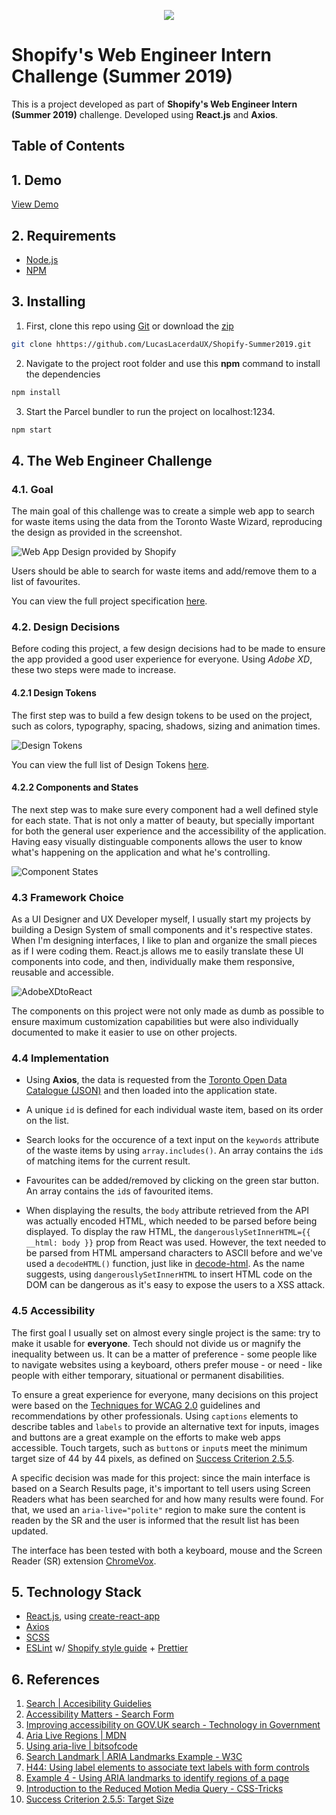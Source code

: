 <p align="center">
<img src="http://lacerda.design/Shopify2019/Logo.png"/>
</p>

# Shopify's Web Engineer Intern Challenge (Summer 2019)

This is a project developed as part of **Shopify's Web Engineer Intern (Summer 2019)** challenge. Developed using **React.js** and **Axios**.

## Table of Contents

## 1. Demo

[View Demo](https://lucaslacerdaux.github.io/Shopify-Summer2019/)

## 2. Requirements

- [Node.js](https://nodejs.org/en/)
- [NPM](https://www.npmjs.com/)

## 3. Installing

1. First, clone this repo using [Git](https://git-scm.com/) or download the [zip](https://github.com/LucasLacerdaUX/Shopify-Summer2019/archive/master.zip)

```bash
git clone hhttps://github.com/LucasLacerdaUX/Shopify-Summer2019.git
```

2. Navigate to the project root folder and use this **npm** command to install the dependencies

```bash
npm install
```

3. Start the Parcel bundler to run the project on localhost:1234.

```bash
npm start
```

## 4. The Web Engineer Challenge

### 4.1. Goal

The main goal of this challenge was to create a simple web app to search for waste items using the data from the Toronto Waste Wizard, reproducing the design as provided in the screenshot.

![Web App Design provided by Shopify](http://cdn.shopify.com/static/web-eng-challenge-summer-2019/design.png)

Users should be able to search for waste items and add/remove them to a list of favourites.

You can view the full project specification [here](challenge).

### 4.2. Design Decisions

Before coding this project, a few design decisions had to be made to ensure the app provided a good user experience for everyone. Using _Adobe XD_, these two steps were made to increase.

#### 4.2.1 Design Tokens

The first step was to build a few design tokens to be used on the project, such as colors, typography, spacing, shadows, sizing and animation times.

![Design Tokens](http://lacerda.design/Shopify2019/DesignTokens.png)

You can view the full list of Design Tokens [here](src/styles/tokens).

#### 4.2.2 Components and States

The next step was to make sure every component had a well defined style for each state. That is not only a matter of beauty, but specially important for both the general user experience and the accessibility of the application. Having easy visually distinguable components allows the user to know what's happening on the application and what he's controlling.

![Component States](http://lacerda.design/Shopify2019/Components.png?)

### 4.3 Framework Choice

As a UI Designer and UX Developer myself, I usually start my projects by building a Design System of small components and it's respective states. When I'm designing interfaces, I like to plan and organize the small pieces as if I were coding them. React.js allows me to easily translate these UI components into code, and then, individually make them responsive, reusable and accessible.

![AdobeXDtoReact](http://lacerda.design/Shopify2019/XD2React.png)

The components on this project were not only made as dumb as possible to ensure maximum customization capabilities but were also individually documented to make it easier to use on other projects.

### 4.4 Implementation

- Using **Axios**, the data is requested from the [Toronto Open Data Catalogue (JSON)](https://secure.toronto.ca/cc_sr_v1/data/swm_waste_wizard_APR?limit=1000) and then loaded into the application state.

- A unique `id` is defined for each individual waste item, based on its order on the list.

- Search looks for the occurence of a text input on the `keywords` attribute of the waste items by using `array.includes()`. An array contains the `id`s of matching items for the current result.

- Favourites can be added/removed by clicking on the green star button. An array contains the `id`s of favourited items.

- When displaying the results, the `body` attribute retrieved from the API was actually encoded HTML, which needed to be parsed before being displayed. To display the raw HTML, the `dangerouslySetInnerHTML={{ __html: body }}` prop from React was used. However, the text needed to be parsed from HTML ampersand characters to ASCII before and we've used a `decodeHTML()` function, just like in [decode-html](https://github.com/intesso/decode-html). As the name suggests, using `dangerouslySetInnerHTML` to insert HTML code on the DOM can be dangerous as it's easy to expose the users to a XSS attack.

### 4.5 Accessibility

The first goal I usually set on almost every single project is the same: try to make it usable for **everyone**. Tech should not divide us or magnify the inequality between us. It can be a matter of preference - some people like to navigate websites using a keyboard, others prefer mouse - or need - like people with either temporary, situational or permanent disabilities.

To ensure a great experience for everyone, many decisions on this project were based on the [Techniques for WCAG 2.0](https://www.w3.org/TR/WCAG20-TECHS/) guidelines and recommendations by other professionals. Using `captions` elements to describe tables and `labels` to provide an alternative text for inputs, images and buttons are a great example on the efforts to make web apps accessible. Touch targets, such as `button`s or `input`s meet the minimum target size of 44 by 44 pixels, as defined on [Success Criterion 2.5.5](https://www.w3.org/WAI/WCAG21/Understanding/target-size.html).

A specific decision was made for this project: since the main interface is based on a Search Results page, it's important to tell users using Screen Readers what has been searched for and how many results were found. For that, we used an `aria-live="polite"` region to make sure the content is readen by the SR and the user is informed that the result list has been updated.

The interface has been tested with both a keyboard, mouse and the Screen Reader (SR) extension [ChromeVox](https://chrome.google.com/webstore/detail/chromevox/kgejglhpjiefppelpmljglcjbhoiplfn?hl=pt-BR).

## 5. Technology Stack

- [React.js](https://reactjs.org), using [create-react-app](https://facebook.github.io/create-react-app)
- [Axios](https://github.com/axios/axios)
- [SCSS](https://sass-lang.com/)
- [ESLint](https://eslint.org/) w/ [Shopify style guide](https://www.npmjs.com/package/eslint-plugin-shopify) + [Prettier](https://github.com/prettier/prettier)

## 6. References

1. [Search | Accesibility Guidelies](http://web-accessibility.carnegiemuseums.org/code/search/)
2. [Accessibility Matters - Search Form](https://www.a11ymatters.com/pattern/accessible-search/)
3. [Improving accessibility on GOV.UK search - Technology in Government](https://gdstechnology.blog.gov.uk/2014/08/14/improving-accessibility-on-gov-uk-search/)
4. [Aria Live Regions | MDN](https://developer.mozilla.org/en-US/docs/Web/Accessibility/ARIA/ARIA_Live_Regions)
5. [Using aria-live | bitsofcode](https://bitsofco.de/using-aria-live/)
6. [Search Landmark | ARIA Landmarks Example - W3C](https://www.w3.org/TR/wai-aria-practices/examples/landmarks/search.html)
7. [H44: Using label elements to associate text labels with form controls](https://www.w3.org/TR/WCAG20-TECHS/H44.html)
8. [Example 4 - Using ARIA landmarks to identify regions of a page](https://www.w3.org/WAI/WCAG21/Techniques/aria/ARIA11)
9. [Introduction to the Reduced Motion Media Query - CSS-Tricks](https://css-tricks.com/introduction-reduced-motion-media-query/)
10. [Success Criterion 2.5.5: Target Size](https://www.w3.org/WAI/WCAG21/Understanding/target-size.html)
